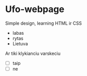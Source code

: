 # Ufo-webpage
Simple design, learning HTML ir CSS

- labas
- rytas 
- Lietuva

Ar tiki klykianciu varskeciu

- [ ] taip
- [ ] ne
